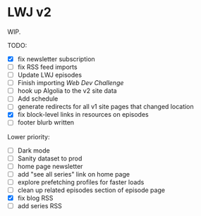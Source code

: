 # LWJ v2

WIP.

TODO:

- [x] fix newsletter subscription
- [ ] fix RSS feed imports
- [ ] Update LWJ episodes
- [ ] Finish importing _Web Dev Challenge_
- [ ] hook up Algolia to the v2 site data
- [ ] Add schedule
- [ ] generate redirects for all v1 site pages that changed location
- [x] fix block-level links in resources on episodes
- [ ] footer blurb written

Lower priority:

- [ ] Dark mode
- [ ] Sanity dataset to prod
- [ ] home page newsletter
- [ ] add "see all series" link on home page
- [ ] explore prefetching profiles for faster loads
- [ ] clean up related episodes section of episode page
- [x] fix blog RSS
- [ ] add series RSS

